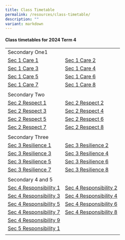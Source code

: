 ```yaml
---
title: Class Timetable
permalink: /resources/class-timetable/
description: ""
variant: markdown
---
```

#### **Class timetables for 2024 Term 4**

 
|  |  | 
| -------- | -------- | 
| Secondary One1 |  |
|  [Sec 1 Care 1](/files/Timetable/timetable_sec1care1.pdf) | [Sec 1 Care 2](/files/Timetable/timetable_sec1care2.pdf)  |
|  [Sec 1 Care 3](/files/Timetable/timetable_sec1care3.pdf) | [Sec 1 Care 4](/files/Timetable/timetable_sec1care4.pdf)  |
|  [Sec 1 Care 5](/files/Timetable/timetable_sec1care5.pdf) | [Sec 1 Care 6](/files/Timetable/timetable_sec1care6.pdf)  |
|  [Sec 1 Care 7](/files/Timetable/timetable_sec1care7.pdf) | [Sec 1 Care 8](/files/Timetable/timetable_sec1care8.pdf)  |
| | |
| Secondary Two  | |
| [Sec 2 Respect 1](/files/Timetable/timetable_sec2respect1.pdf)| [Sec 2 Respect 2](/files/Timetable/timetable_sec2respect2.pdf) |
| [Sec 2 Respect 3](/files/Timetable/timetable_sec2respect3.pdf)| [Sec 2 Respect 4](/files/Timetable/timetable_sec2respect4.pdf) |
| [Sec 2 Respect 5](/files/Timetable/timetable_sec2respect5.pdf)| [Sec 2 Respect 6](/files/Timetable/timetable_sec2respect6.pdf) |
| [Sec 2 Respect 7](/files/Timetable/timetable_sec2respect7.pdf)| [Sec 2 Respect 8](/files/Timetable/timetable_sec2respect8.pdf) |
| | |
| Secondary Three ||
| [Sec 3 Resilience 1](/files/Timetable/timetable_sec3resilience1.pdf) | [Sec 3 Resilience 2](/files/Timetable/timetable_sec3resilience2.pdf) |
| [Sec 3 Resilience 3](/files/Timetable/timetable_sec3resilience3.pdf) | [Sec 3 Resilience 4](/files/Timetable/timetable_sec3resilience4.pdf) |
| [Sec 3 Resilience 5](/files/Timetable/timetable_sec3resilience5.pdf) | [Sec 3 Resilience 6](/files/Timetable/timetable_sec3resilience6.pdf) |
| [Sec 3 Resilience 7](/files/Timetable/timetable_sec3resilience7.pdf) | [Sec 3 Resilience 8](/files/Timetable/timetable_sec3resilience8.pdf) |
|  | |
| Secondary 4 and 5 |  |
| [Sec 4 Responsibility 1](/files/Timetable/timetable_sec4responsibility1.pdf) | [Sec 4 Responsibility 2](/files/Timetable/timetable_sec4responsibility2.pdf) |
| [Sec 4 Responsibility 3](/files/Timetable/timetable_sec4responsibility3.pdf) | [Sec 4 Responsibility 4](/files/Timetable/timetable_sec4responsibility4.pdf) |
| [Sec 4 Responsibility 5](/files/Timetable/timetable_sec4responsibility5.pdf) | [Sec 4 Responsibility 6](/files/Timetable/timetable_sec4responsibility6.pdf) |
| [Sec 4 Responsibility 7](/files/Timetable/timetable_sec4responsibility7.pdf) |[Sec 4 Responsibility 8](/files/Timetable/timetable_sec4responsibility8.pdf)  |
| [Sec 4 Responsibility 9](/files/Timetable/timetable_sec4responsibility9.pdf) | |
| [Sec 5 Responsibility 1](/files/Timetable/timetable_sec5responsibility1.pdf) |  |
| | |